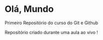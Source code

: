 # Olá, Mundo
 Primeiro Repositório do curso do Git e Github
 
 Repositório criado durante uma aula ao vivo !
